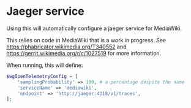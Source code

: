 # Jaeger service

Using this will automatically configure a jaeger service for MediaWiki.

This relies on code in MediaWiki that is a work in progress.
See https://phabricator.wikimedia.org/T340552 and https://gerrit.wikimedia.org/r/c/1027519 for more information.

When running, this will define:

```php
$wgOpenTelemetryConfig = [
    'samplingProbability' => 100, # a percentage despite the name
    'serviceName' => 'mediawiki',
    'endpoint' => 'http://jaeger:4318/v1/traces',
];
```
